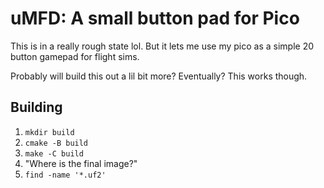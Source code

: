 # uMFD: A small button pad for Pico

This is in a really rough state lol. But it lets me use my pico as a simple
20 button gamepad for flight sims.

Probably will build this out a lil bit more? Eventually? This works though.

## Building

1. `mkdir build`
2. `cmake -B build`
3. `make -C build`
4. "Where is the final image?"
5. `find -name '*.uf2'`
